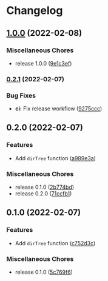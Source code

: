 # Changelog

## [1.0.0](https://github.com/fliegwerk/dir-tree/compare/v0.2.1...v1.0.0) (2022-02-08)


### Miscellaneous Chores

* release 1.0.0 ([9e1c3ef](https://github.com/fliegwerk/dir-tree/commit/9e1c3ef30b9cc35b97b713bf32a1ef6822332ffb))

### [0.2.1](https://github.com/fliegwerk/dir-tree/compare/v0.2.0...v0.2.1) (2022-02-07)


### Bug Fixes

* **ci:** Fix release workflow ([9275ccc](https://github.com/fliegwerk/dir-tree/commit/9275cccbfb0a83af1cffa810d085f47ffc483a57))

## 0.2.0 (2022-02-07)


### Features

* Add `dirTree` function ([a989e3a](https://github.com/fliegwerk/dir-tree/commit/a989e3af180a0ca3eb198f17e6d3d654e9bda783))


### Miscellaneous Chores

* release 0.1.0 ([2b774bd](https://github.com/fliegwerk/dir-tree/commit/2b774bddc15d968cb8fc70df54e02859548450ce))
* release 0.2.0 ([71ccfb1](https://github.com/fliegwerk/dir-tree/commit/71ccfb1fc842efe70e6ecf108ad04cdc88646065))

## 0.1.0 (2022-02-07)


### Features

* Add `dirTree` function ([c752d3c](https://github.com/fliegwerk/dir-tree/commit/c752d3cd105fd6698d728bd847882f448f0b6444))


### Miscellaneous Chores

* release 0.1.0 ([5c769f6](https://github.com/fliegwerk/dir-tree/commit/5c769f68986c270dd60c178a3f9fff78bffc6210))
